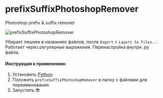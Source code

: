 # prefixSuffixPhotoshopRemover
Photoshop prefix &amp; suffix remover

![prefixSuffixPhotoshopRemover](https://github.com/user-attachments/assets/3af3cd99-d85a-422d-817e-ecce9d3014e4)

Убирает лишнее в названиях файлов, после `Export` > `Layers to Files...`   
Работает через регулярные выражения. Перенастройка внутри .py файла.

#### Инструкция к применению:
1. Установить [Python](www.python.org):
2. Положить `prefixSuffixPhotoshopRemover` в папку с файлами для переименования
3. Запустить 😎
